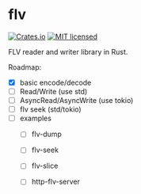 # flv

[![Crates.io][crates-badge]][crates-url]
[![MIT licensed][mit-badge]][mit-url]

[crates-badge]: https://img.shields.io/crates/v/flv.svg
[crates-url]: https://crates.io/crates/flv
[mit-badge]: https://img.shields.io/badge/license-MIT-blue.svg
[mit-url]: https://github.com/gengteng/flv/blob/main/LICENSE

FLV reader and writer library in Rust.

Roadmap:

* [x] basic encode/decode
* [ ] Read/Write (use std)
* [ ] AsyncRead/AsyncWrite (use tokio)
* [ ] flv seek (std/tokio)
* [ ] examples
    * [ ] flv-dump
    * [ ] flv-seek
    * [ ] flv-slice
    * [ ] http-flv-server

